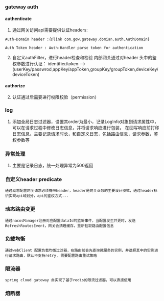 ### gateway auth
#### authenticate
1. 通过网关访问api需要提供认证headers:
``` 
Auth-Domain header :{@link com.gow.gateway.domian.auth.AuthDomain}

Auth Token header : Auth-Handler parse token for authentication
```
2. 自定义authFilter，进行header检查和检验
内部网关通过对header 头中的鉴权参数进行认证：
   identifier/token --> (userKey/passwrod,appKey/appToken,groupKey/groupToken,deviceKey/deviceToken)
#### authorize
2. 认证通过后需要进行权限校验（permission）

### log
1. 添加全局日志过滤器，设置其order为最小，记录LogInfo对象到请求属性中，可以在请求过程中修改日志信息，并将请求响应进行包装，
在回写响应前打印日志信息。主要记录请求时长，和自定义日志，包括路由信息，请求参数，鉴权参数等
   
### 异常处理
1. 主要是记录日志，统一处理异常为500返回

### 自定义header predicate
``` 
通过动态配置网关请求必须携带header，header是网关业务的主要设计模式，通过header标识实现api域划分，api的鉴权方式...
```
### 动态路由变更
``` 
通过nacosManager注册对应配置dataId的监听事件，当配置发生并更时，发送RefreshRoutesEvent，网关会清理缓存，重新拉取路由配置信息
```
### 负载均衡
``` 
通过webClient 配置负载均衡过滤器，在路由前会先查询微服务的实例，并选择其中的实例进行请求路由，默认不支持retry, 需要配置路由重试策略
```
### 限流器
``` 
spring cloud gateway 自实现了基于redis的限流过滤器，可以直接使用
```
### 熔断器